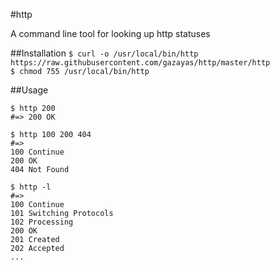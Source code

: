 #http

A command line tool for looking up http statuses

##Installation
`$ curl -o /usr/local/bin/http https://raw.githubusercontent.com/gazayas/http/master/http` <br/>
`$ chmod 755 /usr/local/bin/http`

##Usage
```
$ http 200
#=> 200 OK

$ http 100 200 404
#=>
100 Continue
200 OK
404 Not Found

$ http -l
#=>
100 Continue
101 Switching Protocols
102 Processing
200 OK
201 Created
202 Accepted
...
```
